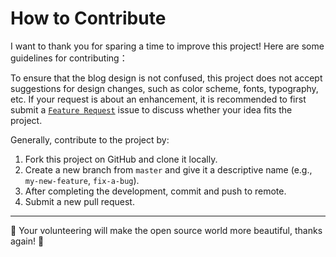 # How to Contribute

I want to thank you for sparing a time to improve this project! Here are some guidelines for contributing：

To ensure that the blog design is not confused, this project does not accept suggestions for design changes, such as color scheme, fonts, typography, etc. If your request is about an enhancement, it is recommended to first submit a [`Feature Request`](https://github.com/cotes2020/jekyll-theme-chirpy/issues/new?labels=enhancement&template=feature_request.md) issue to discuss whether your idea fits the project.

Generally, contribute to the project by:

1. Fork this project on GitHub and clone it locally.
2. Create a new branch from `master` and give it a descriptive name (e.g., `my-new-feature`, `fix-a-bug`).
3. After completing the development, commit and push to remote.
4. Submit a new pull request.

---

:tada: Your volunteering will make the open source world more beautiful, thanks again! :tada:
